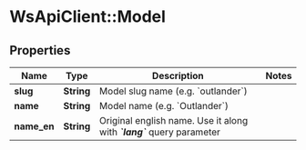 # WsApiClient::Model

## Properties
Name | Type | Description | Notes
------------ | ------------- | ------------- | -------------
**slug** | **String** | Model slug name (e.g. &#x60;outlander&#x60;) | 
**name** | **String** | Model name (e.g. &#x60;Outlander&#x60;) | 
**name_en** | **String** |  Original english name. Use it along with _**&#x60;lang&#x60;**_ query parameter   | 


